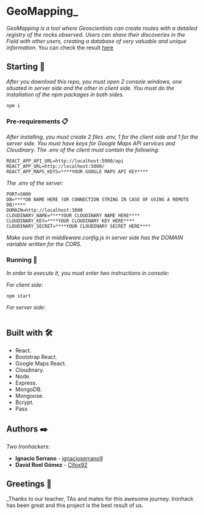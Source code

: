 # GeoMapping_

_GeoMapping is a tool where Geoscientists can create routes with a detailed registry of the rocks observed. Users can share their discoveries in the Field with other users, creating a database of very valuable and unique information._
You can check the result [here](https://geomapping-1.herokuapp.com/)

## Starting 🚀

_After you download this repo, you must open 2 console windows, one situated in server side and the other in client side. You must do the installation of the npm packages in both sides._

```
npm i
```

### Pre-requirements 📋

_After installing, you must create 2 files .env, 1 for the client side and 1 for the server side. You must have keys for Google Maps API services and Cloudinary. The .env of the client must contain the following:_
```
REACT_APP_API_URL=http://localhost:5000/api
REACT_APP_URL=http://localhost:5000/
REACT_APP_MAPS_KEYS=****YOUR GOOGLE MAPS API KEY****
```
_The .env of the server:_

```
PORT=5000
DB=****DB NAME HERE (OR CONNECTION STRING IN CASE OF USING A REMOTE DB)****
DOMAIN=http://localhost:3000
CLOUDINARY_NAME=****YOUR CLOUDINARY NAME HERE****
CLOUDINARY_KEY=****YOUR CLOUDINARY KEY HERE****
CLOUDINARY_SECRET=****YOUR CLOUDINARY SECRET HERE****
```
_Make sure that in middleware.config.js in server side has the DOMAIN variable written for the CORS._

### Running 🔧

_In order to execute it, you must enter two instructions in console:_

_For client side:_

```
npm start
```

_For server side:_

```npm run dev
```

## Built with 🛠️
* React.
* Bootstrap React.
* Google Maps React.
* Cloudinary.
* Node.
* Express.
* MongoDB.
* Mongoose.
* Bcrypt.
* Pass

## Authors ✒️
_Two Ironhackers:_

* **Ignacio Serrano** - [ignacioserrano9](https://github.com/ignacioserrano9)
* **David Roel Gómez** - [Cifox92](https://github.com/Cifox92)

## Greetings 🎁
_Thanks to our teacher, TAs and mates for this awesome journey. Ironhack has been great and this project is the best result of us.
